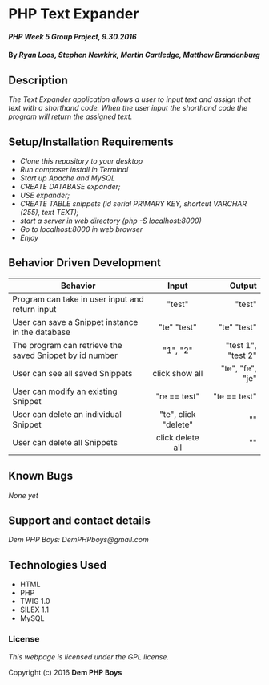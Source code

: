# PHP Text Expander

#### _PHP Week 5 Group Project, 9.30.2016_

#### By _**Ryan Loos, Stephen Newkirk, Martin Cartledge, Matthew Brandenburg**_

## Description

_The Text Expander application allows a user to input text and assign that text with a shorthand code. When the user input the shorthand code the program will return the assigned text._

## Setup/Installation Requirements

* _Clone this repository to your desktop_
* _Run composer install in Terminal_
* _Start up Apache and MySQL_
* _CREATE DATABASE expander;_
* _USE expander;_
* _CREATE TABLE snippets (id serial PRIMARY KEY, shortcut VARCHAR (255), text TEXT);_
* _start a server in web directory (php -S localhost:8000)_
* _Go to localhost:8000 in web browser_
* _Enjoy_

## Behavior Driven Development

|Behavior|Input|Output|
|--------|:---:|-----:|
|Program can take in user input and return input|"test"|"test"|
|User can save a Snippet instance in the database|"te" "test"|"te" "test"|
|The program can retrieve the saved Snippet by id number|"1", "2"|"test 1", "test 2"|
|User can see all saved Snippets|click show all|"te", "fe", "je"|
|User can modify an existing Snippet|"re == test"|"te == test"|
|User can delete an individual Snippet|"te", click "delete"|""|
|User can delete all Snippets|click delete all|""|

## Known Bugs

_None yet_

## Support and contact details

_Dem PHP Boys: DemPHPboys@gmail.com_

## Technologies Used

* HTML
* PHP
* TWIG 1.0
* SILEX 1.1
* MySQL

### License

*This webpage is licensed under the GPL license.*

Copyright (c) 2016 **Dem PHP Boys**
